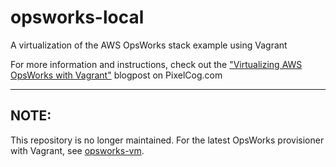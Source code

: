opsworks-local
==============

A virtualization of the AWS OpsWorks stack example using Vagrant

For more information and instructions, check out the ["Virtualizing AWS OpsWorks with Vagrant"](http://pixelcog.com/blog/2014/virtualizing-aws-opsworks-with-vagrant/) blogpost on PixelCog.com

--------------

## NOTE:
This repository is no longer maintained.  For the latest OpsWorks provisioner with Vagrant, see [opsworks-vm](https://github.com/pixelcog/opsworks-vm).
